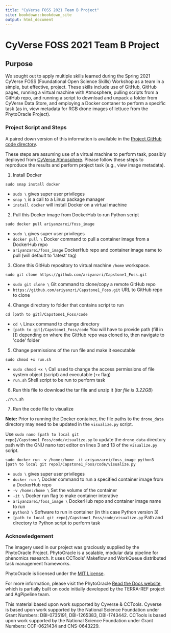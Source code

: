 ```yaml
---
title: "CyVerse FOSS 2021 Team B Project"
site: bookdown::bookdown_site
output: html_document
---
```


# CyVerse FOSS 2021 Team B Project

## Purpose
We sought out to apply multiple skills learned during the Spring 2021 CyVerse FOSS (Foundational Open Science Skills) Workshop as a team in a simple, but effective, project. These skills include use of GitHub, GitHub pages, running a virtual machine with Atmosphere, pulling scripts from a GitHub repo, and running a script to download and unpack a folder from CyVerse Data Store, and employing a Docker contaner to perform a specific task (as in, view metadata for RGB drone images of lettuce from the PhytoOracle Project).

### Project Script and Steps
A paired down version of this information is available in the [Project GitHub code directory](https://github.com/ariyanzri/Capstone1_Foss/tree/main/code).

These steps are assuming use of a virtual machine to perform task, possibly deployed from [CyVerse Atmosphere](https://atmo.cyverse.org). Please follow these steps to reproduce the results and perform project task (e.g., view image metadata).

1. Install Docker
  
 ```sudo snap install docker```
 
 - ```sudo \``` gives super user privileges
 - ```snap \``` is a call to a Linux package manager
 - ```install docker``` will install Docker on a virtual machine 
 
2. Pull this Docker image from DockerHub to run Python script
 
```sudo docker pull ariyanzarei/foss_image```

 - ```sudo \``` gives super user privileges
 - ```docker pull \``` Docker command to pull a container image from a DockerHub repo
 - ```ariyanzarei/foss_image``` DockerHub repo and container image name to pull (will default to 'latest' tag)

3.  Clone this GitHub repository to virtual machine ```/home``` workspace.
  
```sudo git clone https://github.com/ariyanzri/Capstone1_Foss.git```

- ```sudo git clone \``` Git command to clone/copy a remote GitHub repo
- ```https://github.com/ariyanzri/Capstone1_Foss.git``` URL to GitHub repo to clone

4. Change directory to folder that contains script to run 
 
```cd [path to git]/Capstone1_Foss/code```

- ```cd \``` Linux command to change directory
- ```[path to git]/Capstone1_Foss/code``` You will have to provide path (fill in []) depending on where the GitHub repo was cloned to, then navigate to 'code' folder

5. Change permissions of the run file and make it executable
  
```sudo chmod +x run.sh```

- ```sudo chmod +x \``` Call used to change the access permissions of file system object (script) and executable (```+x``` flag)
- ```run.sh``` Shell script to be run to perform task

6. Run this file to download the tar file and unzip it (_tar file is 3.22GB_)
 
```./run.sh```

7. Run the code file to visualize

**Note:** Prior to running the Docker container, the file paths to the ```drone_data``` directory may need to be updated in the ```visualize.py``` script.

Use ```sudo nano [path to local git repo]/Capstone1_Foss/code/visualize.py``` to update the ```drone_data``` directory path with the GNU nano text editor on lines 3 and 13 of the ```visualize.py``` script.

```sudo docker run -v /home:/home -it ariyanzarei/foss_image python3 [path to local git repo]/Capstone1_Foss/code/visualize.py```

 - ```sudo \``` gives super user privileges
 - ```docker run \``` Docker command to run a specified container image from a DockerHub repo
 - ```-v /home:/home \``` Set the volume of the container
 - ```-it \``` Docker run flag to make container interative
 - ```ariyanzarei/foss_image \``` DockerHub repo and container image name to run
 - ```python3 \``` Software to run in container (in this case Python version 3)
 - ```[path to local git repo]/Capstone1_Foss/code/visualize.py``` Path and directory to Python script to perform task

### Acknowledgement
The imagery used in our project was graciously supplied by the PhytoOracle Project. PhytoOracle is a scalable, modular data pipeline for phenomics research. It uses CCTools’ Makeflow and WorkQueue distributed task management frameworks.

PhytoOracle is licensed under the [MIT License](https://github.com/LyonsLab/PhytoOracle/blob/master/LICENSE).

For more information, please visit the PhytoOracle [Read the Docs website](https://phytooracle.readthedocs.io/en/latest/contents.html), which is partially built on code initially developed by the TERRA-REF project and AgPipeline team.

This material based upon work supported by Cyverse & CCTools. Cyverse is based upon work supported by the National Science Foundation under Grant Numbers: DBI-0735191, DBI-1265383, DBI-1743442. CCTools is based upon work supported by the National Science Foundation under Grant Numbers: CCF-0621434 and CNS-0643229.

